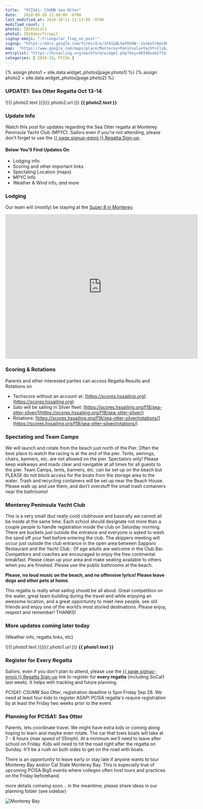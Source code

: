 ```yaml
---
title:  "PCISA1: CSUMB Sea Otter"
date:   2018-09-20 11:00:00 -0700
last_modified_at: 2018-10-11 11:13:00 -0700
modified_count: 1
photo1: 2018SoCal1
photo2: 2018abycfirepit
signup-emoji: ":triangular_flag_on_post:"
signup: "https://docs.google.com/forms/d/e/1FAIpQLSePOXdW--1sn6oYcNezOHPHldTjDzAE-2wFDntbsxmvjt3scw/viewform"
map:  "https://www.google.com/maps/place/Monterey+Peninsula+Yacht+Club/@36.6020501,-121.8920127,17z/data=!3m1!4b1!4m5!3m4!1s0x808de418438faccb:0x7874f873f0a478a5!8m2!3d36.6020501!4d-121.889824"
entrylist: "https://hssailing.org/machform/widget.php?key=90340xeb2ffe3c5d"
categories: [ 2018-19, PCISA ]
---
```

{% assign photo1 = site.data.widget_photos[page.photo1] %}
{% assign photo2 = site.data.widget_photos[page.photo2] %}


### UPDATE1: Sea Otter Regatta Oct 13-14
![{{ photo2.text }}]({{ photo2.url }})
**{{ photo2.text }}**

<div class="alert alert-info">
<h3>Update Info</h3>
<p>Watch this post for updates regarding the Sea Otter regatta at Monterey Peninsula Yacht Club (MPYC). Sailors even if you're not attending, please don't forget to use the <a href="{{ page.signup }}" class="btn btn-default btn-sm" role="button" target="_blank">{{ page.signup-emoji }} Regatta Sign-up</a>. </p>
</div>

#### Below You'll Find Updates On

*   Lodging info
*   Scoring and other important links
*   Spectating Location (maps)
*   MPYC Info
*   Weather & Wind info, _and more_

<!--more-->

### Lodging

Our team will (mostly) be staying at the [Super 8 in Monterey](https://goo.gl/maps/A5BsD3NUrUm).
<iframe src="https://www.google.com/maps/embed?pb=!1m18!1m12!1m3!1d3203.6904184000214!2d-121.90284508429949!3d36.585677479993436!2m3!1f0!2f0!3f0!3m2!1i1024!2i768!4f13.1!3m3!1m2!1s0x808de42a146a122f%3A0x5d1b1f24f6d6a714!2s1300+Munras+Ave%2C+Monterey%2C+CA+93940!5e0!3m2!1sen!2sus!4v1539283266201" width="600" height="450" frameborder="0" style="border:0" allowfullscreen></iframe>

### Scoring & Rotations

Parents and other interested parties can access Regatta Results and Rotations on

-   Techscore without an account at: [https://scores.hssailing.org](https://scores.hssailing.org)
-   Sato will be sailing in Silver fleet:  [https://scores.hssailing.org/f18/sea-otter-silver/](https://scores.hssailing.org/f18/sea-otter-silver/)
-   Rotations: [https://scores.hssailing.org/f18/sea-otter-silver/rotations/](https://scores.hssailing.org/f18/sea-otter-silver/rotations/)


### Spectating and Team Camps

We will launch and rotate from the beach just north of the Pier.
Often the best place to watch the racing is at the end of the pier. Tents, awnings, chairs, banners,
etc. are not allowed on the pier. Spectators only! Please keep walkways and roads clear and
navigable at all times for all guests to the pier. Team Camps, tents, banners, etc. can be set up
on the beach but PLEASE do not block access for the boats from the storage area to the water.
Trash and recycling containers will be set up near the Beach House. Please walk up and use them,
and don’t overstuff the small trash containers near the bathrooms!


### Monterey Peninsula Yacht Club

This is a very small (but really cool) clubhouse and basically
we cannot all be inside at the same time. Each school should designate not more than a couple
people to handle registration inside the club on Saturday morning. There are buckets just outside
the entrance and everyone is asked to wash the sand off your feet before entering the club. The
skippers meeting will occur just outside the club entrance in the open area between Sapporo
Restaurant and the Yacht Club . Of age adults are welcome in the Club Bar. Competitors and coaches
are encouraged to enjoy the free continental breakfast. Please clean up your area and make
seating available to others when you are finished. Please use the public bathrooms at the beach.

**Please, no loud music on the beach, and no offensive lyrics! Please leave dogs and
other pets at home.**

This regatta is really what sailing should be all about. Great competition on the water, great team
building during the travel and while enjoying an awesome location, and a great opportunity to
meet new people, see old friends and enjoy one of the world’s most storied destinations. Please
enjoy, respect and remember! THANKS!


### More updates coming later today

(Weather info, regatta links, etc)

![{{ photo1.text }}]({{ photo1.url }})
**{{ photo1.text }}**

<div class="alert alert-info">
<h3>Register for Every Regatta</h3>
<p>Sailors, even if you don't plan to attend, please use the <a href="{{ page.signup }}" class="btn btn-default btn-sm" role="button" target="_blank">{{ page.signup-emoji }} Regatta Sign-up</a> link to register for <strong>every regatta</strong> (including SoCal1 last week). It helps with tracking and future planning.</p>
</div>

<em>PCISA1: CSUMB Sea Otter</em>, registration deadline is 5pm Friday Sep 28. We need at least four kids to register ASAP! PCISA regatta's require registration by at least the Friday two weeks prior to the event.

### Planning for PCISA1: Sea Otter

Parents, lets coordinate travel. We might have extra kids or coming along hoping to learn and maybe even rotate. The car that tows boats will take at 7 - 8 hours (max speed of 55mph).  At a minimum we'll need to leave after school on Friday. Kids will need to hit the road right after the regatta on Sunday. It'll be a rush on both sides to get on the road with boats.

There is an opportunity to leave early or stay late if anyone wants to tour Monterey Bay and/or Cal State Monterey Bay. This is especially true of upcoming PCISA Big5 events where colleges often host tours and practices on the Friday beforehand.

more details comeing soon... in the meantime, please share ideas in our planning folder (see sidebar)

![Monterey Bay](https://cdn-image.travelandleisure.com/sites/default/files/styles/1600x1000/public/1489075881/monterey-municipal-wharf-california-BIGLILLIE0309.jpg)
